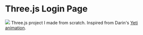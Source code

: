 # Three.js Login Page
![](https://github.com/Corbe30/Three.js-Login-Page/blob/main/static/SignUp-UI_final_1_light.gif?raw=true)
Three.js project I made from scratch.
Inspired from Darin's [Yeti animation](https://codepen.io/dsenneff/pen/NyVrzB/2c3e5bc86b372d5424b00edaf4990173).
